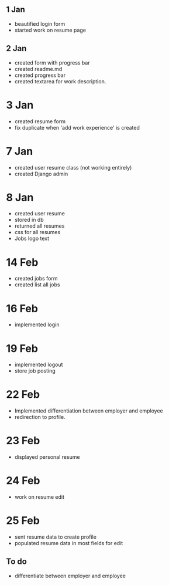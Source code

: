 ## 1 Jan
- beautified login form
- started work on resume page

## 2 Jan 
- created form with progress bar
- created readme.md
- created progress bar
- created textarea for work description. 

# 3 Jan 
- created resume form
- fix duplicate when 'add work experience' is created

# 7 Jan
- created user resume class (not working entirely)
- created Django admin

# 8 Jan
- created user resume 
- stored in db
- returned all resumes
- css for all resumes
- Jobs logo text

# 14 Feb
- created jobs form
- created list all jobs

# 16 Feb
- implemented login


# 19 Feb 
- implemented logout
- store job posting

# 22 Feb
- Implemented differentiation between employer and employee
- redirection to profile.

# 23 Feb
- displayed personal resume

# 24 Feb
- work on resume edit

# 25 Feb
- sent resume data to create profile
- populated resume data in most fields for edit

## To do
- differentiate between employer and employee
